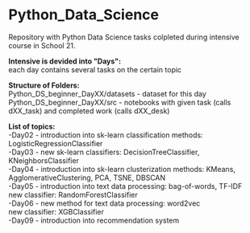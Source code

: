 # Python_Data_Science
Repository with Python Data Science tasks colpleted during intensive course in School 21.

**Intensive is devided into "Days":<br />**
each day contains several tasks on the certain topic

**Structure of Folders:<br />**
Python_DS_beginner_DayXX/datasets - dataset for this day<br />
Python_DS_beginner_DayXX/src - notebooks with given task (calls dXX_task) and completed work (calls dXX_desk)

**List of topics:<br />**
-Day02 - introduction into sk-learn classification methods: LogisticRegressionClassifier<br />
-Day03 - new sk-learn classifiers: DecisionTreeClassifier, KNeighborsClassifier<br />
-Day04 - introduction into sk-learn clusterization methods: KMeans, AgglomerativeClustering, PCA, TSNE, DBSCAN<br />
-Day05 - introduction into text data processing: bag-of-words, TF-IDF<br />
new classifier: RandomForestClassifier<br />
-Day06 - new method for text data processing: word2vec<br />
new classifier: XGBClassifier<br />
-Day09 - introduction into recommendation system
